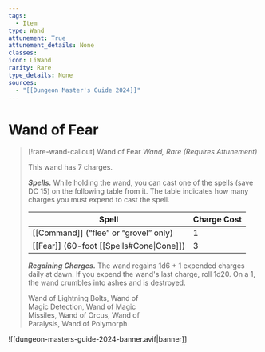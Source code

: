 ```yaml
---
tags:
  - Item
type: Wand
attunement: True
attunement_details: None
classes:
icon: LiWand
rarity: Rare
type_details: None
sources: 
  - "[[Dungeon Master's Guide 2024]]"
---
```

# Wand of Fear
>[!rare-wand-callout] Wand of Fear
>_Wand, Rare (Requires Attunement)_
>
>This wand has 7 charges.
>
>**_Spells._** While holding the wand, you can cast one of the spells (save DC 15) on the following table from it. The table indicates how many charges you must expend to cast the spell.
>
>|Spell|Charge Cost|
>|---|---|
>|[[Command]] (“flee” or “grovel” only)|1|
>|[[Fear]] (60-foot [[Spells#Cone\|Cone]])|3|
>
>**_Regaining Charges._** The wand regains 1d6 + 1 expended charges daily at dawn. If you expend the wand's last charge, roll 1d20. On a 1, the wand crumbles into ashes and is destroyed.
>
>
>Wand of Lightning Bolts, Wand of  
>Magic Detection, Wand of Magic  
>Missiles, Wand of Orcus, Wand of  
>Paralysis, Wand of Polymorph
>


![[dungeon-masters-guide-2024-banner.avif|banner]]